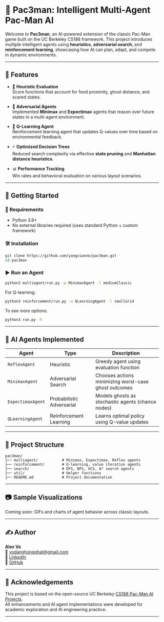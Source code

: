 # 🧠 Pac3man: Intelligent Multi-Agent Pac-Man AI

Welcome to **Pac3man**, an AI-powered extension of the classic Pac-Man game built on the UC Berkeley CS188 framework. This project introduces multiple intelligent agents using **heuristics**, **adversarial search**, and **reinforcement learning**, showcasing how AI can plan, adapt, and compete in dynamic environments.

---

## 📌 Features

- 🎯 **Heuristic Evaluation**  
  Score functions that account for food proximity, ghost distance, and scared states.

- 🧭 **Adversarial Agents**  
  Implemented **Minimax** and **Expectimax** agents that reason over future states in a multi-agent environment.

- 🤖 **Q-Learning Agent**  
  Reinforcement learning agent that updates Q-values over time based on environmental feedback.

- ⚡ **Optimized Decision Trees**  
  Reduced search complexity via effective **state pruning** and **Manhattan distance heuristics**.

- 📊 **Performance Tracking**  
  Win rates and behavioral evaluation on various layout scenarios.

---

## 🚀 Getting Started

### 🔧 Requirements

- Python 3.6+
- No external libraries required (uses standard Python + custom framework)

### 🛠️ Installation

```bash
git clone https://github.com/yangvianno/pac3man.git
cd pac3man
```

### ▶️ Run an Agent

```bash
python3 multiagent/run.py -p MinimaxAgent -l mediumClassic
```

For Q-learning:

```bash
python3 reinforcement/run.py -a QLearningAgent -l smallGrid
```

To see more options:

```bash
python3 run.py -h
```

---

## 🧠 AI Agents Implemented

| Agent             | Type                        | Description                                                  |
|------------------|-----------------------------|--------------------------------------------------------------|
| `ReflexAgent`     | Heuristic                   | Greedy agent using evaluation function                       |
| `MinimaxAgent`    | Adversarial Search          | Chooses actions minimizing worst-case ghost outcomes         |
| `ExpectimaxAgent` | Probabilistic Adversarial   | Models ghosts as stochastic agents (chance nodes)            |
| `QLearningAgent`  | Reinforcement Learning      | Learns optimal policy using Q-value updates                  |

---

## 📂 Project Structure

```
pac3man/
├── multiagent/           # Minimax, Expectimax, Reflex agents
├── reinforcement/        # Q-learning, value iteration agents
├── search/               # DFS, BFS, UCS, A* search agents
├── util/                 # Helper functions
├── README.md             # Project documentation
```

---

## 📷 Sample Visualizations

Coming soon: GIFs and charts of agent behavior across classic layouts.

---

## ✍️ Author

**Alex Vo**  
📧 [vodanghongphat@gmail.com](mailto:vodanghongphat@gmail.com)  
🔗 [LinkedIn](https://linkedin.com/in/vodanghongphat)  
🐙 [GitHub](https://github.com/yangvianno)

---

## 📜 Acknowledgements

This project is based on the open-source UC Berkeley [CS188 Pac-Man AI Projects](http://ai.berkeley.edu/project_overview.html).  
All enhancements and AI agent implementations were developed for academic exploration and AI engineering practice.

---
